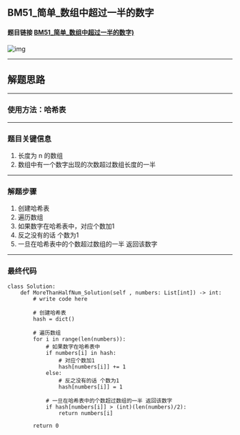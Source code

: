 ## BM51_简单_数组中超过一半的数字

#### 题目链接 [BM51_简单_数组中超过一半的数字)](https://www.nowcoder.com/practice/e8a1b01a2df14cb2b228b30ee6a92163?tpId=295&tqId=23271&ru=/exam/oj&qru=/ta/format-top101/question-ranking&sourceUrl=%2Fexam%2Foj%3Fpage%3D1%26tab%3D%25E7%25AE%2597%25E6%25B3%2595%25E7%25AF%2587%26topicId%3D295)

![img](https://i.ibb.co/4Mm0j5Y/20230703101816.png)

---
## 解题思路
---
### 使用方法：哈希表
---
### 题目关键信息
1. 长度为 n 的数组
2. 数组中有一个数字出现的次数超过数组长度的一半
---
### 解题步骤
1. 创建哈希表
2. 遍历数组
3. 如果数字在哈希表中，对应个数加1
4. 反之没有的话 个数为1
5. 一旦在哈希表中的个数超过数组的一半 返回该数字

---

### 最终代码
```
class Solution:
    def MoreThanHalfNum_Solution(self , numbers: List[int]) -> int:
        # write code here

        # 创建哈希表
        hash = dict()

        # 遍历数组
        for i in range(len(numbers)):
            # 如果数字在哈希表中
            if numbers[i] in hash:
                # 对应个数加1
                hash[numbers[i]] += 1
            else:
                # 反之没有的话 个数为1
                hash[numbers[i]] = 1
            
            # 一旦在哈希表中的个数超过数组的一半 返回该数字
            if hash[numbers[i]] > (int)(len(numbers)/2):
                return numbers[i]
        
        return 0
```